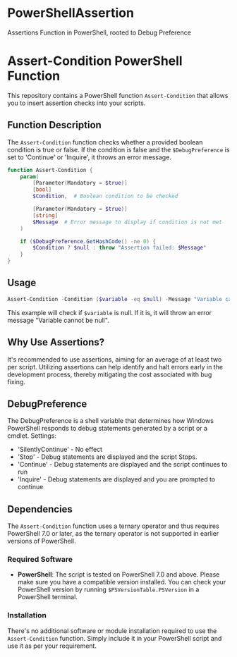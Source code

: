 # PowerShellAssertion
Assertions Function in PowerShell, rooted to Debug Preference

# Assert-Condition PowerShell Function

This repository contains a PowerShell function `Assert-Condition` that allows you to insert assertion checks into your scripts.

## Function Description

The `Assert-Condition` function checks whether a provided boolean condition is true or false. If the condition is false and the `$DebugPreference` is set to 'Continue' or 'Inquire', it throws an error message.

```powershell
function Assert-Condition { 
    param(
        [Parameter(Mandatory = $true)]
        [bool]
        $Condition,  # Boolean condition to be checked

        [Parameter(Mandatory = $true)]
        [string]
        $Message  # Error message to display if condition is not met
    )

    if ($DebugPreference.GetHashCode() -ne 0) {
        $Condition ? $null : throw "Assertion failed: $Message"
    }
}
```

## Usage

```powershell
Assert-Condition -Condition ($variable -eq $null) -Message "Variable cannot be null"
```

This example will check if `$variable` is null. If it is, it will throw an error message "Variable cannot be null".

## Why Use Assertions?

It's recommended to use assertions, aiming for an average of at least two per script. Utilizing assertions can help identify and halt errors early in the development process, thereby mitigating the cost associated with bug fixing.

## DebugPreference

The DebugPreference is a shell variable that determines how Windows PowerShell responds to debug statements generated by a script or a cmdlet. Settings:

* 'SilentlyContinue' - No effect
* 'Stop' - Debug statements are displayed and the script Stops.
* 'Continue' - Debug statements are displayed and the script continues to run
* 'Inquire' - Debug statements are displayed and you are prompted to continue

## Dependencies

The `Assert-Condition` function uses a ternary operator and thus requires PowerShell 7.0 or later, as the ternary operator is not supported in earlier versions of PowerShell.

### Required Software

- **PowerShell**: The script is tested on PowerShell 7.0 and above. Please make sure you have a compatible version installed. You can check your PowerShell version by running `$PSVersionTable.PSVersion` in a PowerShell terminal.

### Installation

There's no additional software or module installation required to use the `Assert-Condition` function. Simply include it in your PowerShell script and use it as per your requirement.

